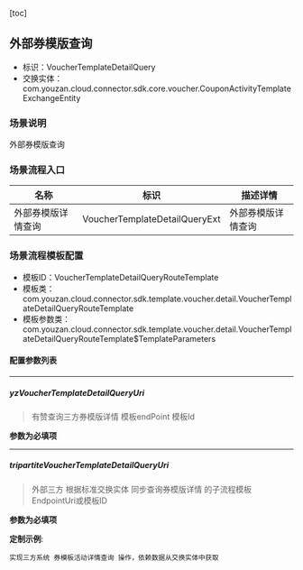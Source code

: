[toc]

## 外部券模版查询
- 标识：VoucherTemplateDetailQuery
- 交换实体：com.youzan.cloud.connector.sdk.core.voucher.CouponActivityTemplateExchangeEntity
### 场景说明
外部券模版查询
### 场景流程入口

名称 | 标识 | 描述详情
---|---|---
外部券模版详情查询 | VoucherTemplateDetailQueryExt | 外部券模版详情查询

### 场景流程模板配置
- 模板ID：VoucherTemplateDetailQueryRouteTemplate
- 模板类：com.youzan.cloud.connector.sdk.template.voucher.detail.VoucherTemplateDetailQueryRouteTemplate
- 模板参数类：com.youzan.cloud.connector.sdk.template.voucher.detail.VoucherTemplateDetailQueryRouteTemplate$TemplateParameters

#### 配置参数列表

---
##### yzVoucherTemplateDetailQueryUri
> 有赞查询三方券模版详情 模板endPoint 模板Id

**参数为必填项**

---
##### tripartiteVoucherTemplateDetailQueryUri
> 外部三方 根据标准交换实体 同步查询券模版详情 的子流程模板EndpointUri或模板ID

**参数为必填项**


**定制示例**:
```
实现三方系统 券模板活动详情查询 操作，依赖数据从交换实体中获取
```

